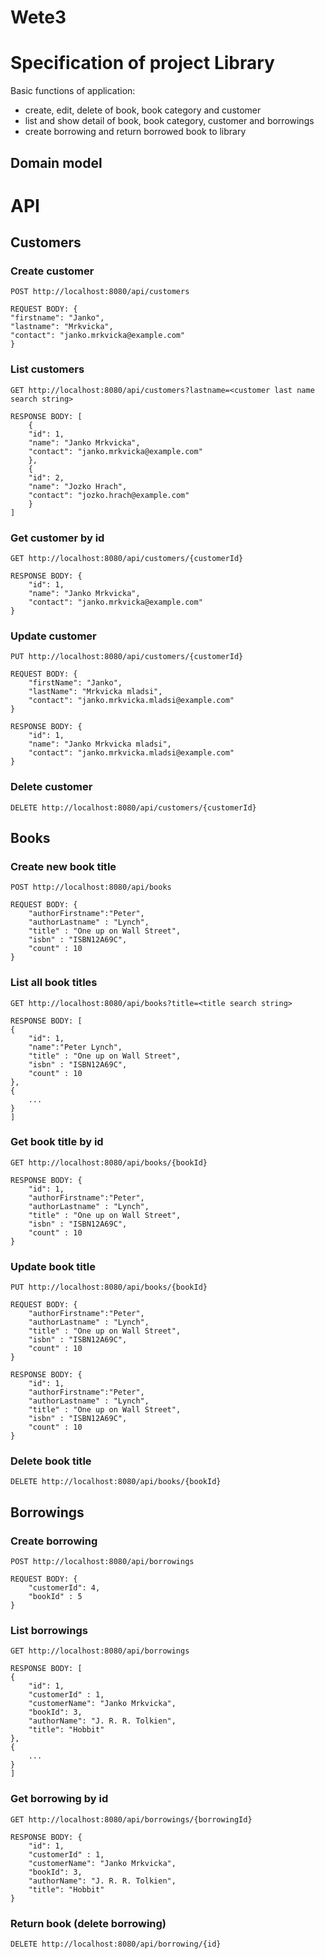 # Wete3

# Specification of project Library
Basic functions of application:
- create, edit, delete of book, book category and customer
- list and show detail of book, book category, customer and borrowings
- create borrowing and return borrowed book to library

## Domain model


# API
## Customers
### Create customer
```
POST http://localhost:8080/api/customers

REQUEST BODY: {
"firstname": "Janko",
"lastname": "Mrkvicka",
"contact": "janko.mrkvicka@example.com"
}
```

### List customers
```
GET http://localhost:8080/api/customers?lastname=<customer last name search string>

RESPONSE BODY: [
    {
    "id": 1,
    "name": "Janko Mrkvicka",
    "contact": "janko.mrkvicka@example.com"
    },
    {
    "id": 2,
    "name": "Jozko Hrach",
    "contact": "jozko.hrach@example.com"    
    }
]
```

### Get customer by id
```
GET http://localhost:8080/api/customers/{customerId}

RESPONSE BODY: {
    "id": 1,
    "name": "Janko Mrkvicka",
    "contact": "janko.mrkvicka@example.com"
}
```

### Update customer
```
PUT http://localhost:8080/api/customers/{customerId}

REQUEST BODY: {
    "firstName": "Janko",
    "lastName": "Mrkvicka mladsi",
    "contact": "janko.mrkvicka.mladsi@example.com"
}

RESPONSE BODY: {
    "id": 1,
    "name": "Janko Mrkvicka mladsi",
    "contact": "janko.mrkvicka.mladsi@example.com"
}
```

### Delete customer
```
DELETE http://localhost:8080/api/customers/{customerId}
```


## Books
### Create new book title
```
POST http://localhost:8080/api/books

REQUEST BODY: {
    "authorFirstname":"Peter",
    "authorLastname" : "Lynch",
    "title" : "One up on Wall Street",
    "isbn" : "ISBN12A69C",
    "count" : 10
}
```

### List all book titles
```
GET http://localhost:8080/api/books?title=<title search string>

RESPONSE BODY: [
{
    "id": 1,
    "name":"Peter Lynch",
    "title" : "One up on Wall Street",
    "isbn" : "ISBN12A69C",
    "count" : 10
},
{
    ...
}
]
```

### Get book title by id
```
GET http://localhost:8080/api/books/{bookId}

RESPONSE BODY: {
    "id": 1,
    "authorFirstname":"Peter",
    "authorLastname" : "Lynch",
    "title" : "One up on Wall Street",
    "isbn" : "ISBN12A69C",
    "count" : 10
}
```

### Update book title
```
PUT http://localhost:8080/api/books/{bookId}

REQUEST BODY: {
    "authorFirstname":"Peter",
    "authorLastname" : "Lynch",
    "title" : "One up on Wall Street",
    "isbn" : "ISBN12A69C",
    "count" : 10
}

RESPONSE BODY: {
    "id": 1,
    "authorFirstname":"Peter",
    "authorLastname" : "Lynch",
    "title" : "One up on Wall Street",
    "isbn" : "ISBN12A69C",
    "count" : 10
}
```

### Delete book title
```
DELETE http://localhost:8080/api/books/{bookId}
```


## Borrowings
### Create borrowing
```
POST http://localhost:8080/api/borrowings

REQUEST BODY: {
    "customerId": 4,
    "bookId" : 5
}
```

### List borrowings
```
GET http://localhost:8080/api/borrowings

RESPONSE BODY: [
{
    "id": 1,
    "customerId" : 1,
    "customerName": "Janko Mrkvicka",
    "bookId": 3,
    "authorName": "J. R. R. Tolkien",
    "title": "Hobbit"
},
{
    ...
}
]
```

### Get borrowing by id
```
GET http://localhost:8080/api/borrowings/{borrowingId}

RESPONSE BODY: {
    "id": 1,
    "customerId" : 1,
    "customerName": "Janko Mrkvicka",
    "bookId": 3,
    "authorName": "J. R. R. Tolkien",
    "title": "Hobbit"
}
```

### Return book (delete borrowing)
```
DELETE http://localhost:8080/api/borrowing/{id}
```
